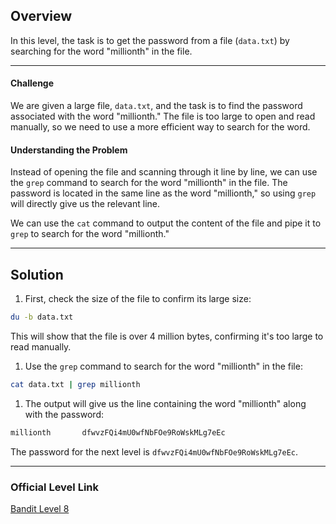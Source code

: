 
## Overview

In this level, the task is to get the password from a file (`data.txt`) by searching for the word "millionth" in the file.

---
#### Challenge

We are given a large file, `data.txt`, and the task is to find the password associated with the word "millionth." The file is too large to open and read manually, so we need to use a more efficient way to search for the word.

#### Understanding the Problem

Instead of opening the file and scanning through it line by line, we can use the `grep` command to search for the word "millionth" in the file. The password is located in the same line as the word "millionth," so using `grep` will directly give us the relevant line.

We can use the `cat` command to output the content of the file and pipe it to `grep` to search for the word "millionth."

---
## Solution

1. First, check the size of the file to confirm its large size:

```bash
du -b data.txt
```

This will show that the file is over 4 million bytes, confirming it's too large to read manually.

1. Use the `grep` command to search for the word "millionth" in the file:

```bash
cat data.txt | grep millionth
```

1. The output will give us the line containing the word "millionth" along with the password:

```bash
millionth       dfwvzFQi4mU0wfNbFOe9RoWskMLg7eEc
```

The password for the next level is `dfwvzFQi4mU0wfNbFOe9RoWskMLg7eEc`.

---
### Official Level Link

[Bandit Level 8](https://overthewire.org/wargames/bandit/bandit8.html)

